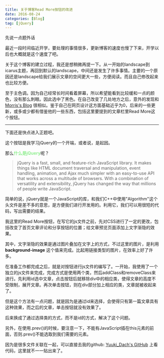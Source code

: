 ```yaml
---
title: 关于博客Read More按钮的改进
date: 2016-08-24
categories: [Blog]
tag: [jQuery]
---
```


先说一点题外话  

最近一段时间临近开学，要处理的事情很多，更新博客的速度也慢了下来，开学以后也大概就是这个速度了吧。  

关于这个博客的建立过程，我还是想稍微再提一下。从一开始的landscape到icarus主题，再回到默认的landscape，中间还是发生了许多事情。主要的一个原因还是landscape给我们展示文章的空间更大一些，方便阅读。而且自己修改起来也比较方便。  

至于主色调。因为自己经常长时间看着屏幕，所以希望能看到比较缓和一点的颜色，没有那么刺眼。因此选中了黑色。在自己改变了几处地方之后，意外的发现和 [Morris's Blog](http://morris821028.github.io/) 很相似。鉴于自己在网页设计这方面基础近乎为0，后来的一些更新，或多或少都有借鉴他的一些东西，包括这里要提到的文章栏里Read More这个按钮。  

---
下面还是快点进入正题吧。  

这个按钮是我学习jQuery的一个开端，或者说，是起因。

那么<font color=lightgreen>**什么是jQuery**</font>呢？

>jQuery is a fast, small, and feature-rich JavaScript library. It makes things like HTML document traversal and manipulation, event handling, animation, and Ajax much simpler with an easy-to-use API that works across a multitude of browsers. With a combination of versatility and extensibility, jQuery has changed the way that millions of people write JavaScript.

简单的说，jQuery就是一个JavaScript的库，和我们C++中使用"Algorithm"这个头文件是差不多的意思，是方便我们进行开发用的。利用它，我们可以用很短的代码，写出需要的结果。  

我这里的Read More按钮，在写它的js文件之前，先对CSS进行了一定的更改，包括改变了首页文章评论和分享按钮的位置；给文章预览页面添加上文字渐隐的效果。  

其中，文字渐隐的效果是通过图片叠加在文字上的方式，不过这里的图片，是利用 **background-image** 这个值来完成。比起用链接类型的图片，在效率上好了许多。  

在准备工作都完成之后，就是对按钮进行js文件的编写了。一开始，我使用了一个独立的js文件来完成，完成方式是使用两个类，然后addClass和removeClass来进行。先利用id选中文章，点击按钮后就移除div中的相应类，使得文章的高度不受限制，展开文章。再次单击按钮，则在div部分加上相应的类，文章就被收起来了。  

但是这个方法有一点问题，就是因为是通过id来选择，会使得只有第一篇文章具有这种效果，而之后的文章，单击按钮就没有效果了。  

后来换成了通过选择类的方式，而不是id的方式，解决了这个问题。  

另外，在使用.prev()的时候，要注意一下，不能有JavaScript插在this元素的前面，否则.prev()不能选取到我们需要的元素。  

因为是很多文件关联在一起，可以直接去我的github: [Yuuki_Dach's GitHub](https://github.com/yuukidach) 上看代码，这里就不一一贴出来了。
